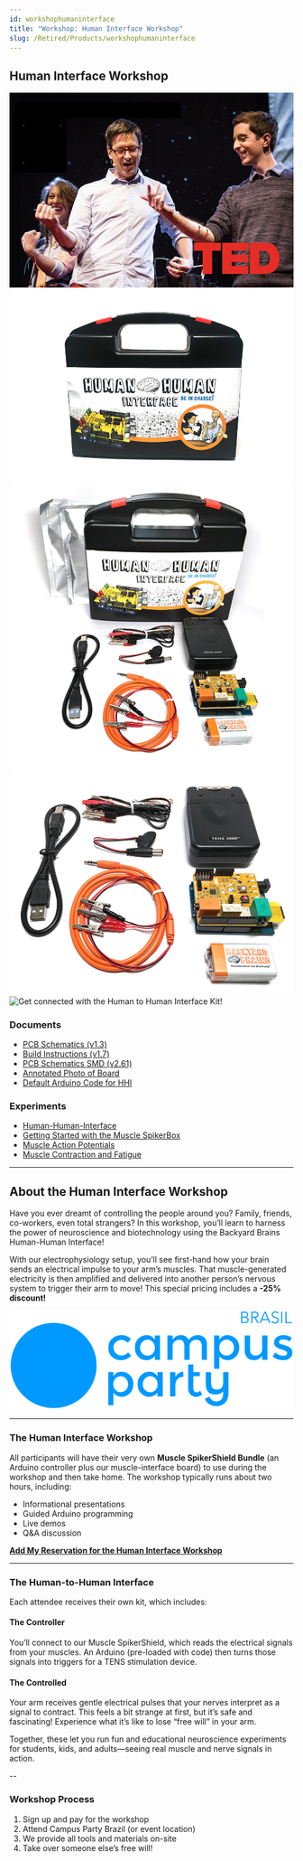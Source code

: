 ```yaml
---
id: workshophumaninterface
title: "Workshop: Human Interface Workshop"
slug: /Retired/Products/workshophumaninterface
---
```


## Human Interface Workshop

![TED Talk demonstration of the Human-Human Interface](./img/hhi_tedtalk.jpg)  
![Your HHI kit will come neatly packed with everything you need!](./img/hhi_product.jpg)  
![What is inside HHI kit with the box](./img/hhi_whatsinbox1.jpg)  
![What is inside HHI kit](./img/hhi_whatsinthebox2.jpg)  
![Get connected with the Human to Human Interface Kit!](./img/hhiartist.gif)

### Documents

- [PCB Schematics (v1.3)](./files/musclespikershield.v.1.3.updatedvalues.pdf)  
- [Build Instructions (v1.7)](./files/musclespikershield.v.1.7.buildinginstructions.pdf)  
- [PCB Schematics SMD (v2.61)](./files/emgspikershield.smd.v2.61.pdf)  
- [Annotated Photo of Board](./files/musclespikershield1.3_annotatedphoto.pdf)  
- [Default Arduino Code for HHI](https://backyardbrains.com/experiments/files/hhiclawcombined.zip)

### Experiments

- [Human-Human-Interface](../Experiments/humanhumaninterface.md)
- [Getting Started with the Muscle SpikerBox](../Experiments/muscleSpikerBox.md)
- [Muscle Action Potentials](../Experiments/muscleactionpotential.md)
- [Muscle Contraction and Fatigue](../Experiments/fatigue.md)

---

## About the Human Interface Workshop

Have you ever dreamt of controlling the people around you? Family, friends, co-workers, even total strangers? In this workshop, you’ll learn to harness the power of neuroscience and biotechnology using the Backyard Brains Human-Human Interface!

With our electrophysiology setup, you’ll see first-hand how your brain sends an electrical impulse to your arm’s muscles. That muscle-generated electricity is then amplified and delivered into another person’s nervous system to trigger their arm to move! This special pricing includes a **-25% discount!**  
  
![Campus Party Brazil](./img/campuspartybrazil.png)

---

### The Human Interface Workshop

All participants will have their very own **Muscle SpikerShield Bundle** (an Arduino controller plus our muscle-interface board) to use during the workshop and then take home. The workshop typically runs about two hours, including:

- Informational presentations  
- Guided Arduino programming  
- Live demos  
- Q&A discussion

[**Add My Reservation for the Human Interface Workshop**](/cart)

---

### The Human-to-Human Interface

Each attendee receives their own kit, which includes:

#### **The Controller**  
You’ll connect to our Muscle SpikerShield, which reads the electrical signals from your muscles. An Arduino (pre-loaded with code) then turns those signals into triggers for a TENS stimulation device.

#### **The Controlled**  
Your arm receives gentle electrical pulses that your nerves interpret as a signal to contract. This feels a bit strange at first, but it’s safe and fascinating! Experience what it’s like to lose “free will” in your arm.

Together, these let you run fun and educational neuroscience experiments for students, kids, and adults—seeing real muscle and nerve signals in action.

--

### Workshop Process

1. Sign up and pay for the workshop  
2. Attend Campus Party Brazil (or event location)  
3. We provide all tools and materials on-site  
4. Take over someone else’s free will!
